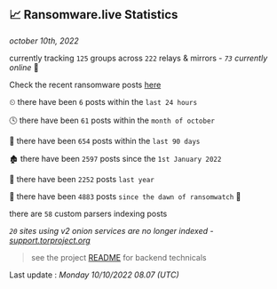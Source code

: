
## 📈 Ransomware.live Statistics
_october 10th, 2022_

currently tracking `125` groups across `222` relays & mirrors - _`73` currently online_ 📡

Check the recent ransomware posts [here](https://www.ransomware.live/#/recentposts)


⏲ there have been `6` posts within the `last 24 hours`

🕓 there have been `61` posts within the `month of october`

📅 there have been `654` posts within the `last 90 days`

🏚 there have been `2597` posts since the `1st January 2022`

🚀 there have been `2252` posts `last year`

🦕 there have been `4883` posts `since the dawn of ransomwatch` 🐣

there are `58` custom parsers indexing posts

_`20` sites using v2 onion services are no longer indexed - [support.torproject.org](https://support.torproject.org/onionservices/v2-deprecation/)_

> see the project [README](https://github.com/jmousqueton/ransomwatch#readme) for backend technicals



Last update : _Monday 10/10/2022 08.07 (UTC)_

